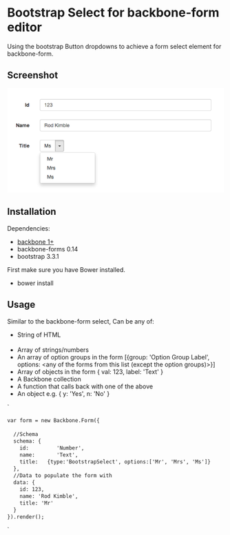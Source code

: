 # Bootstrap Select for backbone-form editor

Using the bootstrap Button dropdowns to achieve a form select element for backbone-form.

## Screenshot

![Screenshot](https://github.com/MarlinDoo/BootstrapSelectEditor/blob/master/images/screenshot.png)

## Installation

Dependencies:

* [backbone 1+](http://documentcloud.github.io/backbone/)
* backbone-forms 0.14
* bootstrap 3.3.1

First make sure you have Bower installed.

* bower install

## Usage

Similar to the backbone-form select, Can be any of:

* String of HTML <option>
* Array of strings/numbers
* An array of option groups in the form [{group: 'Option Group Label', options: <any of the forms from this list (except the option groups)>}]
* Array of objects in the form { val: 123, label: 'Text' }
* A Backbone collection
* A function that calls back with one of the above
* An object e.g. { y: 'Yes', n: 'No' }


`

    var form = new Backbone.Form({
    
      //Schema
      schema: {
        id:         'Number',
        name:       'Text',
        title:   {type:'BootstrapSelect', options:['Mr', 'Mrs', 'Ms']}
      },
      //Data to populate the form with
      data: {
        id: 123,
        name: 'Rod Kimble',
        title: 'Mr'
      }
    }).render();
    
`
